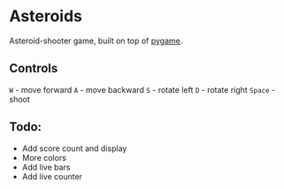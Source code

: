 # Asteroids

Asteroid-shooter game, built on top of [pygame](https://pygame.org).

## Controls

`W` - move forward
`A` - move backward
`S` - rotate left
`D` - rotate right
`Space` - shoot

## Todo:

* Add score count and display
* More colors
* Add live bars
* Add live counter
